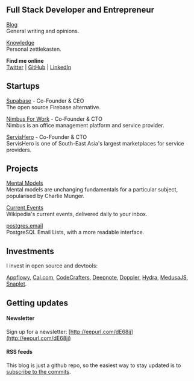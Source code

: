 

## Full Stack Developer and Entrepreneur

[Blog](/blog/) <br />General writing and opinions.

[Knowledge](/knowledge/) <br />Personal zettlekasten.

**Find me online** <br />[Twitter](https://twitter.com/kiwicopple) | [GitHub](https://github.com/kiwicopple) | [LinkedIn](https://www.linkedin.com/in/paulcopplestone/)


## Startups

[Supabase](https://supabase.io) - Co-Founder & CEO<br />
The open source Firebase alternative.

[Nimbus For Work](https://nimbusforwork.com) - Co-Founder & CTO<br />
Nimbus is an office management platform and service provider.

[ServisHero](https://servishero.com) - Co-Founder & CTO<br />
ServisHero is one of South-East Asia's largest marketplaces for service providers.


## Projects

[Mental Models](https://mentalmodels.co)<br />
Mental models are unchanging fundamentals for a particular subject, popularised by Charlie Munger.

[Current Events](https://currentevents.email)<br />
Wikipedia's current events, delivered daily to your inbox. 

[postgres.email](https://github.com/kiwicopple/postgres.email)<br />
PostgreSQL Email Lists, with a more readable interface.

## Investments

I invest in open source and devtools: 

[Appflowy](https://www.appflowy.io/), [Cal.com](https://cal.com), [CodeCrafters](https://codecrafters.io/), 
[Deepnote](https://deepnote.com/), [Doppler](https://www.doppler.com/), [Hydra](https://hydras.io/), [MedusaJS](https://medusajs.com/), [Snaplet](https://www.snaplet.dev/).

## Getting updates

#### Newsletter

Sign up for a newsletter: [http://eepurl.com/dE68jj](http://eepurl.com/dE68jj)

#### RSS feeds

This blog is just a github repo, so the easiest way to stay updated is to [subscribe to the commits](https://github.com/kiwicopple/paul.copplest.one/commits/master.atom).
